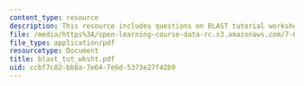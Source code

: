 ```yaml
---
content_type: resource
description: This resource includes questions on BLAST tutorial worksheet.
file: /media/https%3A/open-learning-course-data-rc.s3.amazonaws.com/7-02-experimental-biology-communication-spring-2005/ccbf7c82bb8a7e647e6d5373e27f42b9_blast_tut_wksht.pdf
file_type: application/pdf
resourcetype: Document
title: blast_tut_wksht.pdf
uid: ccbf7c82-bb8a-7e64-7e6d-5373e27f42b9
---
```

